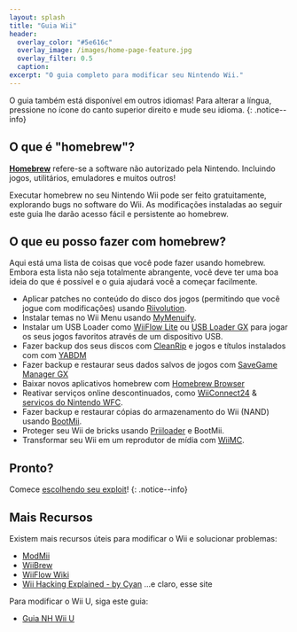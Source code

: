 ```yaml
---
layout: splash
title: "Guia Wii"
header:
  overlay_color: "#5e616c"
  overlay_image: /images/home-page-feature.jpg
  overlay_filter: 0.5
  caption:
excerpt: "O guia completo para modificar seu Nintendo Wii."
---
```


O guia também está disponível em outros idiomas! Para alterar a língua, pressione no ícone do canto superior direito e mude seu idioma.
{: .notice--info}

## O que é "homebrew"?

[**Homebrew**](https://en.wikipedia.org/wiki/Homebrew_(video_games)) refere-se a software não autorizado pela Nintendo. Incluindo jogos, utilitários, emuladores e muitos outros!

Executar homebrew no seu Nintendo Wii pode ser feito gratuitamente, explorando bugs no software do Wii. As modificações instaladas ao seguir este guia lhe darão acesso fácil e persistente ao homebrew.

## O que eu posso fazer com homebrew?

Aqui está uma lista de coisas que você pode fazer usando homebrew. Embora esta lista não seja totalmente abrangente, você deve ter uma boa ideia do que é possível e o guia ajudará você a começar facilmente.

- Aplicar patches no conteúdo do disco dos jogos (permitindo que você jogue com modificações) usando [Riivolution](http://www.wiibrew.org/wiki/Riivolution).
- Instalar temas no Wii Menu usando [MyMenuify](themes).
- Instalar um USB Loader como [WiiFlow Lite](wiiflow) ou [USB Loader GX](usbloadergx) para jogar os seus jogos favoritos através de um dispositivo USB.
- Fazer backup dos seus discos com [CleanRip](/dump-games) e jogos e títulos instalados com com [YABDM](dump-wads)
- Fazer backup e restaurar seus dados salvos de jogos com [SaveGame Manager GX](https://wiidatabase.de/downloads/wii-tools/savegame-manager-gx-beta/)
- Baixar novos aplicativos homebrew com [Homebrew Browser](hbb)
- Reativar serviços online descontinuados, como [WiiConnect24](riiconnect24) & [serviços do Nintendo WFC](wiimmfi).
- Fazer backup e restaurar cópias do armazenamento do Wii (NAND) usando [BootMii](bootmii).
- Proteger seu Wii de bricks usando [Priiloader](priiloader) e BootMii.
- Transformar seu Wii em um reprodutor de mídia com [WiiMC](http://www.wiimc.org/).


## Pronto?

Comece [escolhendo seu exploit](get-started)!
{: .notice--info}

## Mais Recursos

Existem mais recursos úteis para modificar o Wii e solucionar problemas:

- [ModMii](http://xflak.com/)
- [WiiBrew](https://wiibrew.org/)
- [WiiFlow Wiki](https://sites.google.com/site/wiiflowiki4/)
- [Wii Hacking Explained - by Cyan](https://gbatemp.net/threads/wii-hacking-explained.501605/) ...e claro, esse site

Para modificar o Wii U, siga este guia:
- [Guia NH Wii U](https://wiiu.hacks.guide)
